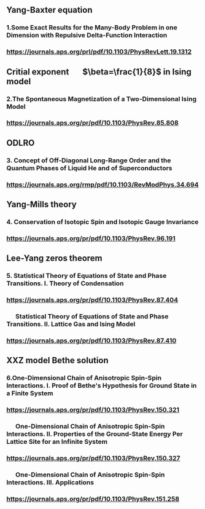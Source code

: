## Yang-Baxter equation
### 1.Some Exact Results for the Many-Body Problem in one Dimension with Repulsive Delta-Function Interaction
### https://journals.aps.org/prl/pdf/10.1103/PhysRevLett.19.1312 
## Critial exponent $\quad$ $\beta=\frac{1}{8}$ in Ising model
### 2.The Spontaneous Magnetization of a Two-Dimensional Ising Model
### https://journals.aps.org/pr/pdf/10.1103/PhysRev.85.808
## ODLRO
### 3. Concept of Off-Diagonal Long-Range Order and the Quantum Phases of Liquid He and of Superconductors
### https://journals.aps.org/rmp/pdf/10.1103/RevModPhys.34.694
## Yang-Mills theory
### 4. Conservation of Isotopic Spin and Isotopic Gauge Invariance
### https://journals.aps.org/pr/pdf/10.1103/PhysRev.96.191
## Lee-Yang zeros theorem
### 5. Statistical Theory of Equations of State and Phase Transitions. I. Theory of Condensation
### https://journals.aps.org/pr/pdf/10.1103/PhysRev.87.404
### $\quad$   Statistical Theory of Equations of State and Phase Transitions. II. Lattice Gas and Ising Model
### https://journals.aps.org/pr/pdf/10.1103/PhysRev.87.410
## XXZ model Bethe solution
### 6.One-Dimensional Chain of Anisotropic Spin-Spin Interactions. I. Proof of Bethe's Hypothesis for Ground State in a Finite System
### https://journals.aps.org/pr/pdf/10.1103/PhysRev.150.321
### $\quad$ One-Dimensional Chain of Anisotropic Spin-Spin Interactions. II. Properties of the Ground-State Energy Per Lattice Site for an Infinite System
### https://journals.aps.org/pr/pdf/10.1103/PhysRev.150.327
### $\quad$ One-Dimensional Chain of Anisotropic Spin-Spin Interactions. III. Applications
###  https://journals.aps.org/pr/pdf/10.1103/PhysRev.151.258
